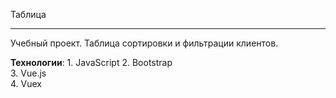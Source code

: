 Таблица

---

Учебный проект. Таблица сортировки и фильтрации клиентов.

**Технологии**:
                   1. JavaScript 
                2. Bootstrap </br>
                3. Vue.js <br>
                4. Vuex

